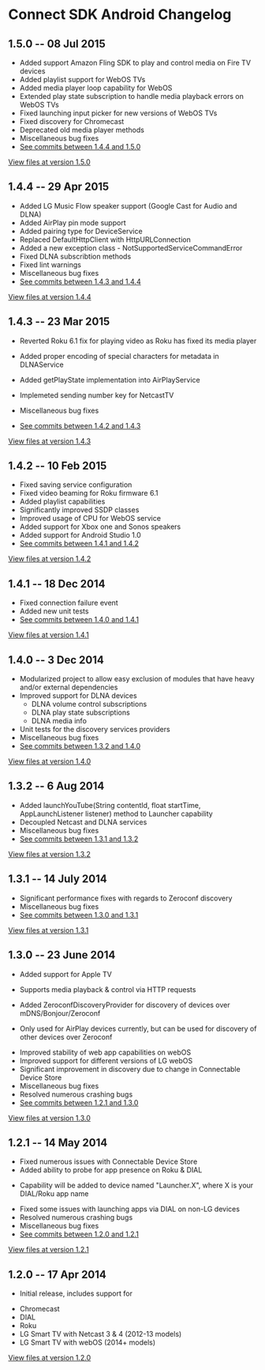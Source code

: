 # Connect SDK Android Changelog

## 1.5.0 -- 08 Jul 2015

- Added support Amazon Fling SDK to play and control media on Fire TV devices
- Added playlist support for WebOS TVs
- Added media player loop capability for WebOS
- Extended play state subscription to handle media playback errors on WebOS TVs
- Fixed launching input picker for new versions of WebOS TVs
- Fixed discovery for Chromecast
- Deprecated old media player methods
- Miscellaneous bug fixes
- [See commits between 1.4.4 and 1.5.0](https://github.com/ConnectSDK/Connect-SDK-Android/compare/1.4.4...1.5.0)

[View files at version 1.5.0](https://github.com/ConnectSDK/Connect-SDK-Android/tree/1.5.0)

## 1.4.4 -- 29 Apr 2015

- Added LG Music Flow speaker support (Google Cast for Audio and DLNA)
- Added AirPlay pin mode support
- Added pairing type for DeviceService
- Replaced DefaultHttpClient with HttpURLConnection
- Added a new exception class - NotSupportedServiceCommandError
- Fixed DLNA subscribtion methods
- Fixed lint warnings
- Miscellaneous bug fixes
- [See commits between 1.4.3 and 1.4.4](https://github.com/ConnectSDK/Connect-SDK-Android/compare/1.4.3...1.4.4)

[View files at version 1.4.4](https://github.com/ConnectSDK/Connect-SDK-Android/tree/1.4.4)

## 1.4.3 -- 23 Mar 2015

- Reverted Roku 6.1 fix for playing video as Roku has fixed its media player
- Added proper encoding of special characters for metadata in DLNAService
- Added getPlayState implementation into AirPlayService
- Implemeted sending number key for NetcastTV
- Miscellaneous bug fixes

- [See commits between 1.4.2 and 1.4.3](https://github.com/ConnectSDK/Connect-SDK-Android/compare/1.4.2...1.4.3)

[View files at version 1.4.3](https://github.com/ConnectSDK/Connect-SDK-Android/tree/1.4.3)

## 1.4.2 -- 10 Feb 2015

- Fixed saving service configuration
- Fixed video beaming for Roku firmware 6.1
- Added playlist capabilities
- Significantly improved SSDP classes
- Improved usage of CPU for WebOS service
- Added support for Xbox one and Sonos speakers
- Added support for Android Studio 1.0
- [See commits between 1.4.1 and 1.4.2](https://github.com/ConnectSDK/Connect-SDK-Android/compare/1.4.1...1.4.2)

[View files at version 1.4.2](https://github.com/ConnectSDK/Connect-SDK-Android/tree/1.4.2)

## 1.4.1 -- 18 Dec 2014

- Fixed connection failure event
- Added new unit tests
- [See commits between 1.4.0 and 1.4.1](https://github.com/ConnectSDK/Connect-SDK-Android/compare/1.4.0...1.4.1)

[View files at version 1.4.1](https://github.com/ConnectSDK/Connect-SDK-Android/tree/1.4.1)

## 1.4.0 -- 3 Dec 2014

- Modularized project to allow easy exclusion of modules that have heavy and/or external dependencies
- Improved support for DLNA devices
  - DLNA volume control subscriptions
  - DLNA play state subscriptions
  - DLNA media info
- Unit tests for the discovery services providers
- Miscellaneous bug fixes
- [See commits between 1.3.2 and 1.4.0](https://github.com/ConnectSDK/Connect-SDK-Android/compare/1.3.2...1.4.0)

[View files at version 1.4.0](https://github.com/ConnectSDK/Connect-SDK-Android/tree/1.4.0)

## 1.3.2 -- 6 Aug 2014

- Added launchYouTube(String contentId, float startTime, AppLaunchListener listener) method to Launcher capability
- Decoupled Netcast and DLNA services
- Miscellaneous bug fixes
- [See commits between 1.3.1 and 1.3.2](https://github.com/ConnectSDK/Connect-SDK-Android/compare/1.3.1...1.3.2)

[View files at version 1.3.2](https://github.com/ConnectSDK/Connect-SDK-Android/tree/1.3.2)

## 1.3.1 -- 14 July 2014

- Significant performance fixes with regards to Zeroconf discovery
- Miscellaneous bug fixes
- [See commits between 1.3.0 and 1.3.1](https://github.com/ConnectSDK/Connect-SDK-Android/compare/1.3.0...1.3.1)

[View files at version 1.3.1](https://github.com/ConnectSDK/Connect-SDK-Android/tree/1.3.1)

## 1.3.0 -- 23 June 2014

- Added support for Apple TV
 + Supports media playback & control via HTTP requests
- Added ZeroconfDiscoveryProvider for discovery of devices over mDNS/Bonjour/Zeroconf
 + Only used for AirPlay devices currently, but can be used for discovery of other devices over Zeroconf
- Improved stability of web app capabilities on webOS
- Improved support for different versions of LG webOS
- Significant improvement in discovery due to change in Connectable Device Store
- Miscellaneous bug fixes
- Resolved numerous crashing bugs
- [See commits between 1.2.1 and 1.3.0](https://github.com/ConnectSDK/Connect-SDK-Android/compare/1.2.1...1.3.0)

[View files at version 1.3.0](https://github.com/ConnectSDK/Connect-SDK-Android/tree/1.3.0)

## 1.2.1 -- 14 May 2014

- Fixed numerous issues with Connectable Device Store
- Added ability to probe for app presence on Roku & DIAL
 + Capability will be added to device named "Launcher.X", where X is your DIAL/Roku app name
- Fixed some issues with launching apps via DIAL on non-LG devices
- Resolved numerous crashing bugs
- Miscellaneous bug fixes
- [See commits between 1.2.0 and 1.2.1](https://github.com/ConnectSDK/Connect-SDK-Android/compare/1.2.0...1.2.1)

[View files at version 1.2.1](https://github.com/ConnectSDK/Connect-SDK-Android/tree/1.2.1)

## 1.2.0 -- 17 Apr 2014

- Initial release, includes support for
 + Chromecast
 + DIAL
 + Roku
 + LG Smart TV with Netcast 3 & 4 (2012-13 models)
 + LG Smart TV with webOS (2014+ models)

[View files at version 1.2.0](https://github.com/ConnectSDK/Connect-SDK-Android/tree/1.2.0)
